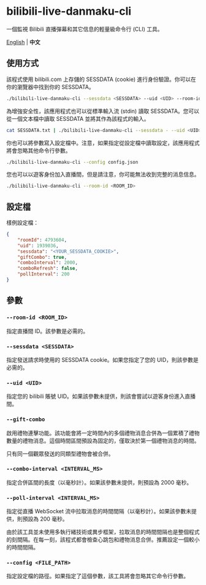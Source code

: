 # bilibili-live-danmaku-cli
一個監視 Bilibili 直播彈幕和其它信息的輕量級命令行 (CLI) 工具。

[English](./README.md) | **中文**

## 使用方式
該程式使用 bilibili.com 上存儲的 SESSDATA (cookie) 進行身份驗證。你可以在你的瀏覽器中找到你的 SESSDATA。
```bash
./bilibili-live-danmaku-cli --sessdata <SESSDATA> --uid <UID> --room-id <ROOM_ID>
```

為增強安全性，該應用程式也可以從標準輸入流 (stdin) 讀取 SESSDATA。您可以從一個文本檔中讀取 SESSDATA 並將其作為該程式的輸入。
```bash
cat SESSDATA.txt | ./bilibili-live-danmaku-cli --sessdata - --uid <UID> --room-id <ROOM_ID>
```

你也可以將參數寫入設定檔中。注意，如果指定從設定檔中讀取設定，該應用程式將會忽略其他命令行參數。
```bash
./bilibili-live-danmaku-cli --config config.json
```

您也可以以遊客身份加入直播間，但是請注意，你可能無法收到完整的消息信息。
```bash
./bilibili-live-danmaku-cli --room-id <ROOM_ID>
```

## 設定檔
樣例設定檔：
```json
{
    "roomId": 4793604,
    "uid": 1939036,
    "sessdata": "<YOUR_SESSDATA_COOKIE>",
    "giftCombo": true,
    "comboInterval": 2000,
    "comboRefresh": false,
    "pollInterval": 200
}
```

## 參數
### `--room-id <ROOM_ID>`
指定直播間 ID。該參數是必需的。

### `--sessdata <SESSDATA>`
指定發送請求時使用的 SESSDATA cookie。如果您指定了您的 UID，則該參數是必需的。

### `--uid <UID>`
指定您的 bilibili 賬號 UID。如果該參數未提供，則該會嘗試以遊客身份進入直播間。

### `--gift-combo`
啟用禮物連擊功能。該功能會將一定時間內的多個禮物消息合併為一個累積了禮物數量的禮物消息。這個時間區間預設為固定的，僅取決於第一個禮物消息的時間。

只有同一個觀眾發送的同類型禮物會被合併。

### `--combo-interval <INTERVAL_MS>`
指定合併區間的長度（以毫秒計）。如果該參數未提供，則預設為 2000 毫秒。

### `--poll-interval <INTERVAL_MS>`
指定從直播 WebSocket 流中拉取消息的時間間隔（以毫秒計）。如果該參數未提供，則預設為 200 毫秒。

由於該工具並未使用多執行緒技術或異步框架，拉取消息的時間間隔也是整個程式的刻間隔。在每一刻，該程式都會檢查心跳包和禮物消息合併。推薦設定一個較小的時間間隔。

### `--config <FILE_PATH>`
指定設定檔的路徑。如果指定了這個參數，該工具將會忽略其它命令行參數。